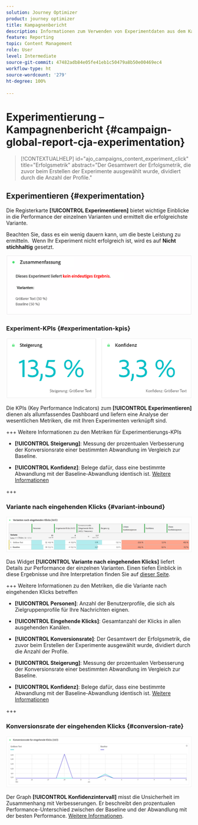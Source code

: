```yaml
---
solution: Journey Optimizer
product: journey optimizer
title: Kampagnenbericht
description: Informationen zum Verwenden von Experimentdaten aus dem Kampagnenbericht
feature: Reporting
topic: Content Management
role: User
level: Intermediate
source-git-commit: 47482adb84e05fe41eb1c50479a8b50e00469ec4
workflow-type: ht
source-wordcount: '279'
ht-degree: 100%

---
```


# Experimentierung – Kampagnenbericht {#campaign-global-report-cja-experimentation}

>[!CONTEXTUALHELP]
>id="ajo_campaigns_content_experiment_click"
>title="Erfolgsmetrik"
>abstract="Der Gesamtwert der Erfolgsmetrik, die zuvor beim Erstellen der Experimente ausgewählt wurde, dividiert durch die Anzahl der Profile."

## Experimentieren {#experimentation}

Die Registerkarte **[!UICONTROL Experimentieren]** bietet wichtige Einblicke in die Performance der einzelnen Varianten und ermittelt die erfolgreichste Variante.

Beachten Sie, dass es ein wenig dauern kann, um die beste Leistung zu ermitteln.  Wenn Ihr Experiment nicht erfolgreich ist, wird es auf **Nicht stichhaltig** gesetzt.

![](assets/cja-experimentation-1.png)

### Experiment-KPIs {#experimentation-kpis}

![](assets/cja-experimentation-kpis.png)

Die KPIs (Key Performance Indicators) zum **[!UICONTROL Experimentieren]** dienen als allumfassendes Dashboard und liefern eine Analyse der wesentlichen Metriken, die mit Ihren Experimenten verknüpft sind.

+++ Weitere Informationen zu den Metriken für Experimentierungs-KPIs

* **[!UICONTROL Steigerung]**: Messung der prozentualen Verbesserung der Konversionsrate einer bestimmten Abwandlung im Vergleich zur Baseline.

* **[!UICONTROL Konfidenz]**: Belege dafür, dass eine bestimmte Abwandlung mit der Baseline-Abwandlung identisch ist. [Weitere Informationen](../content-management/experiment-calculations.md#understand-confidence)

+++

### Variante nach eingehenden Klicks {#variant-inbound}

![](assets/cja-experimentation-variants.png)

Das Widget **[!UICONTROL Variante nach eingehenden Klicks]** liefert Details zur Performance der einzelnen Varianten.
Einen tiefen Einblick in diese Ergebnisse und ihre Interpretation finden Sie auf [dieser Seite](../content-management/get-started-experiment.md#interpret-results).

+++ Weitere Informationen zu den Metriken, die die Variante nach eingehenden Klicks betreffen

* **[!UICONTROL Personen]**: Anzahl der Benutzerprofile, die sich als Zielgruppenprofile für Ihre Nachrichten eignen.

* **[!UICONTROL Eingehende Klicks]**: Gesamtanzahl der Klicks in allen ausgehenden Kanälen.

* **[!UICONTROL Konversionsrate]**: Der Gesamtwert der Erfolgsmetrik, die zuvor beim Erstellen der Experimente ausgewählt wurde, dividiert durch die Anzahl der Profile.

* **[!UICONTROL Steigerung]**: Messung der prozentualen Verbesserung der Konversionsrate einer bestimmten Abwandlung im Vergleich zur Baseline.

* **[!UICONTROL Konfidenz]**: Belege dafür, dass eine bestimmte Abwandlung mit der Baseline-Abwandlung identisch ist. [Weitere Informationen](../content-management/experiment-calculations.md#understand-confidence)

<!--
* **[!UICONTROL Confidence Upper bound]**:

* **[!UICONTROL Confidence Lower bound]**:
-->
+++

### Konversionsrate der eingehenden Klicks {#conversion-rate}

![](assets/cja-experimentation-conversion.png)

Der Graph **[!UICONTROL Konfidenzintervall]** misst die Unsicherheit im Zusammenhang mit Verbesserungen. Er beschreibt den prozentualen Performance-Unterschied zwischen der Baseline und der Abwandlung mit der besten Performance. [Weitere Informationen](../content-management/experiment-calculations.md#confidence-intervals).
